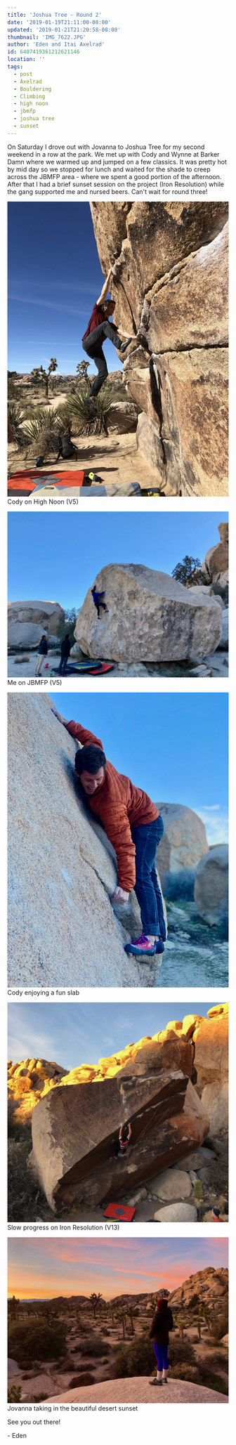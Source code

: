 ```yaml
---
title: 'Joshua Tree - Round 2'
date: '2019-01-19T21:11:00-08:00'
updated: '2019-01-21T21:20:58-08:00'
thumbnail: 'IMG_7622.JPG'
author: 'Eden and Itai Axelrad'
id: 6407419361212621146
location: ''
tags:
  - post
  - Axelrad
  - Bouldering
  - Climbing
  - high noon
  - jbmfp
  - joshua tree
  - sunset
---
```

On Saturday I drove out with Jovanna to Joshua Tree for my second weekend in a row at the park. We met up with Cody and Wynne at Barker Damn where we warmed up and jumped on a few classics. It was pretty hot by mid day so we stopped for lunch and waited for the shade to creep across the JBMFP area - where we spent a good portion of the afternoon. After that I had a brief sunset session on the project (Iron Resolution) while the gang supported me and nursed beers. Can't wait for round three!

![image alt](/images/IMG_7622.JPG)Cody on High Noon (V5)

![image alt](/images/IMG_7640%202.jpg)Me on JBMFP (V5)

![image alt](/images/IMG_7661%202.jpg)Cody enjoying a fun slab

![image alt](/images/IMG_3110%202.jpg)Slow progress on Iron Resolution (V13)

![image alt](/images/IMG_7668%202.jpg)Jovanna taking in the beautiful desert sunset

See you out there!

\- Eden
